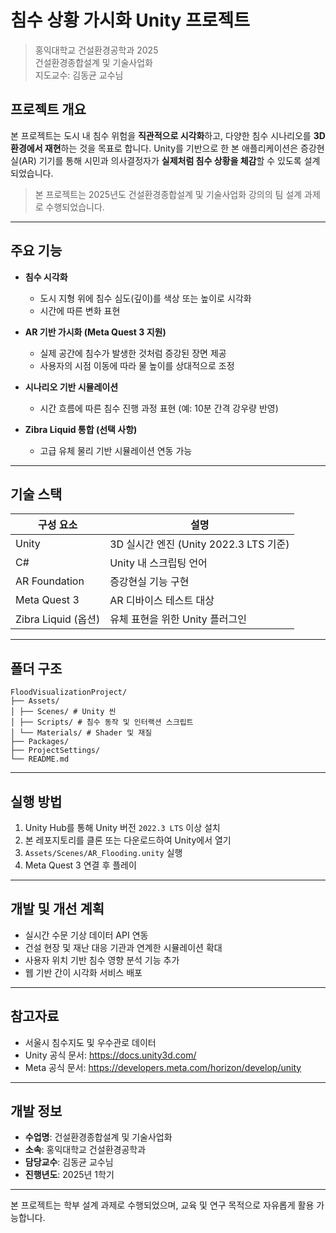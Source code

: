 # 침수 상황 가시화 Unity 프로젝트

> 홍익대학교 건설환경공학과 2025  
> 건설환경종합설계 및 기술사업화  
> 지도교수: 김동균 교수님  

## 프로젝트 개요

본 프로젝트는 도시 내 침수 위험을 **직관적으로 시각화**하고, 다양한 침수 시나리오를 **3D 환경에서 재현**하는 것을 목표로 합니다. Unity를 기반으로 한 본 애플리케이션은 증강현실(AR) 기기를 통해 시민과 의사결정자가 **실제처럼 침수 상황을 체감**할 수 있도록 설계되었습니다.

> 본 프로젝트는 2025년도 건설환경종합설계 및 기술사업화 강의의 팀 설계 과제로 수행되었습니다.

---

## 주요 기능

- **침수 시각화**  
  - 도시 지형 위에 침수 심도(깊이)를 색상 또는 높이로 시각화
  - 시간에 따른 변화 표현

- **AR 기반 가시화 (Meta Quest 3 지원)**  
  - 실제 공간에 침수가 발생한 것처럼 증강된 장면 제공  
  - 사용자의 시점 이동에 따라 물 높이를 상대적으로 조정

- **시나리오 기반 시뮬레이션**  
  - 시간 흐름에 따른 침수 진행 과정 표현 (예: 10분 간격 강우량 반영)

- **Zibra Liquid 통합 (선택 사항)**  
  - 고급 유체 물리 기반 시뮬레이션 연동 가능

---

## 기술 스택

| 구성 요소 | 설명 |
|-----------|------|
| Unity | 3D 실시간 엔진 (Unity 2022.3 LTS 기준) |
| C# | Unity 내 스크립팅 언어 |
| AR Foundation | 증강현실 기능 구현 |
| Meta Quest 3 | AR 디바이스 테스트 대상 |
| Zibra Liquid (옵션) | 유체 표현을 위한 Unity 플러그인 |

---

## 폴더 구조
```
FloodVisualizationProject/
├── Assets/
│ ├── Scenes/ # Unity 씬
│ ├── Scripts/ # 침수 동작 및 인터랙션 스크립트
│ └── Materials/ # Shader 및 재질
├── Packages/
├── ProjectSettings/
└── README.md
```

---

## 실행 방법

1. Unity Hub를 통해 Unity 버전 `2022.3 LTS` 이상 설치
2. 본 레포지토리를 클론 또는 다운로드하여 Unity에서 열기
3. `Assets/Scenes/AR_Flooding.unity` 실행
4. Meta Quest 3 연결 후 플레이

---

## 개발 및 개선 계획

- 실시간 수문 기상 데이터 API 연동
- 건설 현장 및 재난 대응 기관과 연계한 시뮬레이션 확대
- 사용자 위치 기반 침수 영향 분석 기능 추가
- 웹 기반 간이 시각화 서비스 배포

---

## 참고자료

- 서울시 침수지도 및 우수관로 데이터
- Unity 공식 문서: https://docs.unity3d.com/
- Meta 공식 문서: https://developers.meta.com/horizon/develop/unity

---

## 개발 정보

- **수업명**: 건설환경종합설계 및 기술사업화
- **소속**: 홍익대학교 건설환경공학과
- **담당교수**: 김동균 교수님
- **진행년도**: 2025년 1학기

---

본 프로젝트는 학부 설계 과제로 수행되었으며, 교육 및 연구 목적으로 자유롭게 활용 가능합니다.


